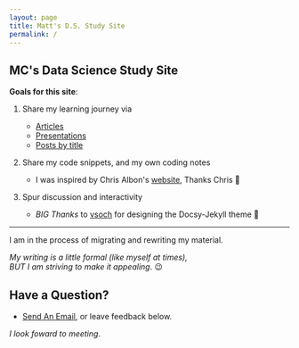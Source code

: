 ```yaml
---
layout: page
title: Matt's D.S. Study Site
permalink: /
---
```


## MC's Data Science Study Site 

**Goals for this site**:

1. Share my learning journey via 
   - [Articles](docs)
   - [Presentations](docs/resources/mcc-presentations)
   - [Posts by title](archive)

2. Share my code snippets, and my own coding notes 
   - I was inspired by Chris Albon's [website](https://chrisalbon.com), Thanks Chris 👏

3. Spur discussion and interactivity  
   - *BIG Thanks* to [vsoch](https://vsoch.github.io/docsy-jekyll/) for designing the Docsy-Jekyll theme 👏

---

I am in the process of migrating and rewriting my material.  

*My writing is a little formal (like myself at times),   
BUT I am striving to make it appealing*. 😉


## Have a Question?

- <a href="mailto:matt.curcio.ri@gmail.com?subject=A question from the web">Send An Email</a>, or leave feedback below.

*I look foward to meeting*.

